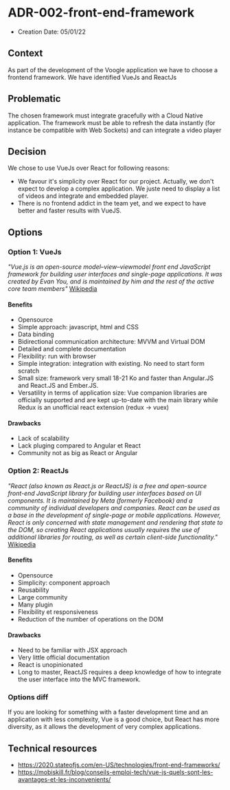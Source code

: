# ADR-002-front-end-framework

* Creation Date: 05/01/22

## Context

As part of the development of the Voogle application we have to choose a frontend framework.
We have identified VueJs and ReactJs

## Problematic

The chosen framework must integrate gracefully with a Cloud Native application.
The framework must be able to refresh the data instantly (for instance be compatible with Web Sockets) and can integrate a video player

## Decision

We chose to use VueJs over React for following reasons: 

-  We favour it's simplicity over React for our project. Actually, we don't expect to develop a complex application. We juste need to display a list of videos and integrate and embedded player.
- There is no frontend addict in the team yet, and we expect to have better and faster results with VueJS.


## Options

### Option 1: VueJs

*"Vue.js is an open-source model–view–viewmodel front end JavaScript framework for building user interfaces and single-page applications. It was created by Evan You, and is maintained by him and the rest of the active core team members"*
[Wikipedia](https://en.wikipedia.org/wiki/Vue.js)

#### Benefits

* Opensource
* Simple approach: javascript, html and CSS
* Data binding
* Bidirectional communication architecture: MVVM and Virtual DOM
* Detailed and complete documentation
* Flexibility: run with browser
* Simple integration: integration with existing. No need to start form scratch
* Small size: framework very small 18-21 Ko and faster than Angular.JS and React.JS and Ember.JS.
* Versatility in terms of application size: Vue companion libraries are officially supported and are kept up-to-date with the main library while Redux is an unofficial react extension (redux -> vuex)

#### Drawbacks

* Lack of scalability
* Lack pluging compared to Angular et React
* Community not as big as React or Angular

### Option 2: ReactJs

*"React (also known as React.js or ReactJS) is a free and open-source front-end JavaScript library for building user interfaces based on UI components. It is maintained by Meta (formerly Facebook) and a community of individual developers and companies. React can be used as a base in the development of single-page or mobile applications. However, React is only concerned with state management and rendering that state to the DOM, so creating React applications usually requires the use of additional libraries for routing, as well as certain client-side functionality."*
[Wikipedia](https://en.wikipedia.org/wiki/React_(JavaScript_library))

#### Benefits

* Opensource
* Simplicity: component approach
* Reusability
* Large community
* Many plugin
* Flexibility et responsiveness
* Reduction of the number of operations on the DOM

#### Drawbacks
* Need to be familiar with JSX approach
* Very little official documentation
* React is unopinionated
* Long to master, ReactJS requires a deep knowledge of how to integrate the user interface into the MVC framework.

### Options diff

If you are looking for something with a faster development time and an application with less complexity, Vue is a good choice, but React has more diversity, as it allows the development of very complex applications.

## Technical resources
* https://2020.stateofjs.com/en-US/technologies/front-end-frameworks/
* https://mobiskill.fr/blog/conseils-emploi-tech/vue-js-quels-sont-les-avantages-et-les-inconvenients/